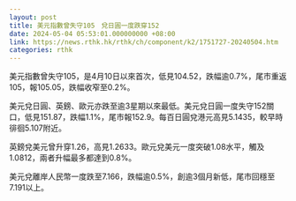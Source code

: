 ```yaml
---
layout: post
title: 美元指數曾失守105　兌日圓一度跌穿152
date: 2024-05-04 05:53:01.000000000 +08:00
link: https://news.rthk.hk/rthk/ch/component/k2/1751727-20240504.htm
categories: rthk
---
```


美元指數曾失守105，是4月10日以來首次，低見104.52，跌幅逾0.7%，尾市重返105，報105.05，跌幅收窄至0.2%。

美元兌日圓、英鎊、歐元亦跌至逾3星期以來最低。美元兌日圓一度失守152關口，低見151.87，跌幅1.1%，尾市報152.9。每百日圓兌港元高見5.1435，較早時徘徊5.107附近。

英鎊兌美元曾升穿1.26，高見1.2633。歐元兌美元一度突破1.08水平，觸及1.0812，兩者升幅最多都達到0.8%。

美元兌離岸人民幣一度跌至7.166，跌幅逾0.5%，創逾3個月新低，尾市回穩至7.191以上。
